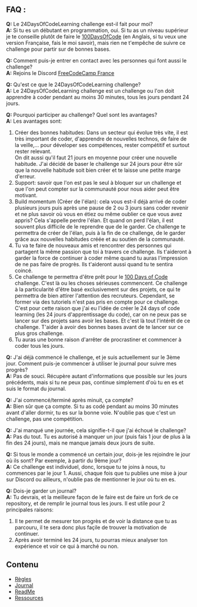 ## FAQ :

  **Q:** Le 24DaysOfCodeLearning challenge est-il fait pour moi?  
  **A:** Si tu es un débutant en programmation, oui. Si tu as un niveau supérieur je te conseille plutôt de faire le [100DaysOfCode](https://github.com/Kallaway/100-days-of-code/) (en Anglais, si tu veux une version Française, fais le moi savoir), mais rien ne t'empêche de suivre ce challenge pour partir sur de bonnes bases.  
  
  **Q:** Comment puis-je entrer en contact avec les personnes qui font aussi le challenge?  
  **A:** Rejoins le Discord [FreeCodeCamp France](https://discord.gg/DzASuvv)  
  
  **Q:** Qu'est ce que le 24DaysOfCodeLearning challenge?  
  **A:** Le 24DaysOfCodeLearning challenge est un challenge ou l'on doit apprendre à coder pendant au moins 30 minutes, tous les jours pendant 24 jours.  
  
  **Q:** Pourquoi participer au challenge? Quel sont les avantages?  
  **A:** Les avantages sont:  
  1. Créer des bonnes habitudes: Dans un secteur qui évolue très vite, il est très important de coder, d'apprendre de nouvelles technos, de faire de la veille,... pour déveloper ses compétences, rester compétitif et surtout rester relevant.  
  On dit aussi qu'il faut 21 jours en moyenne pour créer une nouvelle habitude. J'ai décidé de baser le challenge sur 24 jours pour être sûr que la nouvelle habitude soit bien créer et te laisse une petite marge d'erreur.  
  2. Support: savoir que l'on est pas le seul à bloquer sur un challenge et que l'on peut compter sur la communauté pour nous aider peut être motivant.  
  3. Build momentum (Créer de l'élan): cela vous est-il déjà arrivé de coder plusieurs jours puis après une pause de 2 ou 3 jours sans coder revenir et ne plus savoir où vous en étiez ou même oublier ce que vous avez appris? Cela s'appelle perdre l'élan. Et quand on perd l'élan, il est souvent plus difficile de le reprendre que de le garder. Ce challenge te permettra de créer de l'élan, puis à la fin de ce challenge, de le garder grâce aux nouvelles habitudes créée et au soutien de la communauté.
  4. Tu va te faire de nouveaux amis et rencontrer des personnes qui partagent la même passion que toi à travers ce challenge. Ils t'aideront à garder la force de continuer à coder même quand tu auras l'impression de ne pas faire de progrès. Ils t'aideront aussi quand tu te sentira coincé.
  5. Ce challenge te permettra d'être prêt pour le [100 Days of Code](https://github.com/Kallaway/100-days-of-code) challenge. C'est là ou les choses sérieuses commencent. Ce challenge à la particularité d'être basé exclusivement sur des projets, ce qui te permettra de bien attirer l'attention des recruteurs. Cependant, se former via des tutoriels n'est pas pris en compte pour ce challenge. C'est pour cette raison que j'ai eu l'idée de créer le 24 days of code learning (les 24 jours d'apprentissage du code), car on ne peux pas se lancer sur des projets sans avoir les bases. Et c'est là tout l'intérêt de ce challenge. T'aider à avoir des bonnes bases avant de te lancer sur ce plus gros challenge.  
  6. Tu auras une bonne raison d'arrêter de procrastiner et commencer à coder tous les jours.  
   
  **Q:** J'ai déjà commencé le challenge, et je suis actuellement sur le 3ème jour. Comment puis-je commencer à utiliser le journal pour suivre mes progrès?  
  **A:** Pas de souci. Récupère autant d'informations que possible sur les jours précédents, mais si tu ne peux pas, continue simplement d'où tu en es et suis le format du journal.  
  
  **Q:** J'ai commencé/terminé après minuit, ça compte?  
  **A:** Bien sûr que ça compte. Si tu as codé pendant au moins 30 minutes avant d'aller dormir, tu es sur la bonne voie. N'oublie pas que c'est un challenge, pas une compétition. 

  **Q:** J'ai manqué une journée, cela signifie-t-il que j'ai échoué le challenge?  
  **A:** Pas du tout. Tu es autorisé à manquer un jour (puis fais 1 jour de plus à la fin des 24 jours), mais ne manque jamais deux jours de suite.  
  
  **Q:** Si tous le monde a commencé un certain jour, dois-je les rejoindre le jour où ils sont? Par exemple, à partir du 9ème jour?  
  **A:** Ce challenge est individuel, donc, lorsque tu te joins à nous, tu commences par le jour 1. Aussi, chaque fois que tu publies une mise à jour sur Discord ou ailleurs, n'oublie pas de mentionner le jour où tu en es. 
  
  **Q:** Dois-je garder un journal?  
  **A:** Tu devrais, et la meilleure façon de le faire est de faire un fork de ce repository, et de remplir le journal tous les jours. Il est utile pour 2 principales raisons:  
  1. Il te permet de mesurer ton progrès et de voir la distance que tu as parcouru, il te sera donc plus façile de trouver la motivation de continuer.  
  2. Après avoir terminé les 24 jours, tu pourras mieux analyser ton expérience et voir ce qui à marché ou non.  
  
## Contenu

* [Règles](regles.md)
* [Journal](journal.md)
* [ReadMe](README.md)
* [Ressources](ressources.md)
